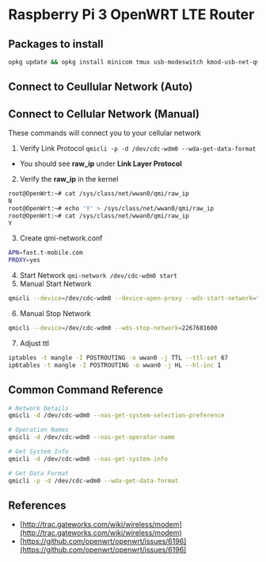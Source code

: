 # Raspberry Pi 3 OpenWRT LTE Router

## Packages to install
```bash
opkg update && opkg install minicom tmux usb-modeswitch kmod-usb-net-qmi-wwan uqmi kmod-usb-serial-wwan kmod-usb-serial-option qmi-utils iptables-mod-ipopt
```

## Connect to Ceullular Network (Auto)


## Connect to Cellular Network (Manual)
These commands will connect you to your cellular network
1. Verify Link Protocol `qmicli -p -d /dev/cdc-wdm0 --wda-get-data-format`
  - You should see **raw_ip** under **Link Layer Protocol**
2. Verify the **raw_ip** in the kernel
```bash
root@OpenWrt:~# cat /sys/class/net/wwan0/qmi/raw_ip
N
root@OpenWrt:~# echo 'Y' > /sys/class/net/wwan0/qmi/raw_ip
root@OpenWrt:~# cat /sys/class/net/wwan0/qmi/raw_ip
Y
```
3. Create qmi-network.conf
```bash
APN=fast.t-mobile.com
PROXY=yes
```
4. Start Network `qmi-network /dev/cdc-wdm0 start`
5. Manual Start Network
```bash
qmicli --device=/dev/cdc-wdm0 --device-open-proxy --wds-start-network="ip-type=4|6,apn=fast.t-mobile.com" --client-no-release-cid
```
6. Manual Stop Network
```bash
qmicli --device=/dev/cdc-wdm0 --wds-stop-network=2267681600
```
7. Adjust ttl
```bash
iptables -t mangle -I POSTROUTING -o wwan0 -j TTL --ttl-set 67
ip6tables -t mangle -I POSTROUTING -o wwan0 -j HL --hl-inc 1
```

## Common Command Reference
```bash
# Network Details
qmicli -d /dev/cdc-wdm0 --nas-get-system-selection-preference

# Operation Names
qmicli -d /dev/cdc-wdm0 --nas-get-operator-name

# Get System Info
qmicli -d /dev/cdc-wdm0 --nas-get-system-info

# Get Data Format
qmicli -p -d /dev/cdc-wdm0 --wda-get-data-format
```

## References
- [http://trac.gateworks.com/wiki/wireless/modem](http://trac.gateworks.com/wiki/wireless/modem)
- [https://github.com/openwrt/openwrt/issues/6196](https://github.com/openwrt/openwrt/issues/6196)
